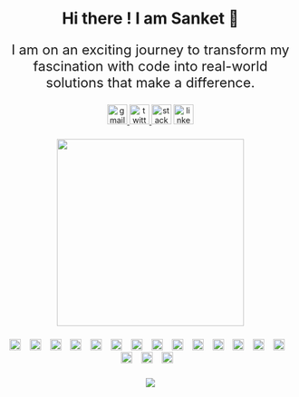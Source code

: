<h1 align="center">Hi there ! I am Sanket 👋</h1>

###

<p align="center" style="font-size:1.5rem;">I am on an exciting journey to transform my fascination with code into real-world solutions that make a difference.</p>

###

<div align="center">
  <a href="mailto:code.sanket13@gmail.com" target="_blank">
    <img src="https://img.shields.io/static/v1?message=Gmail&logo=gmail&label=&color=D8836&logoColor=white&labelColor=&style=for-the-badge" height="35" alt="gmail logo"  />
  </a>
  <a href="https://twitter.com/heyiamsanket" target="_blank">
    <img src="https://img.shields.io/static/v1?message=Twitter&logo=twitter&label=&color=1DA1F2&logoColor=white&labelColor=&style=for-the-badge" height="35" alt="twitter logo"  />
  </a>
  <img src="https://img.shields.io/static/v1?message=Stackoverflow&logo=stackoverflow&label=&color=FE7A16&logoColor=white&labelColor=&style=for-the-badge" height="35" alt="stackoverflow logo"  />
  <img src="https://img.shields.io/static/v1?message=LinkedIn&logo=linkedin&label=&color=0077B5&logoColor=white&labelColor=&style=for-the-badge" height="35" alt="linkedin logo"  />
</div>

###

<div align="center">
  <img height="330" src="https://i.giphy.com/media/UAUtB4Oi9U4EM/200.webp"  />
</div>

###

<div align="center">
  <img src="https://skillicons.dev/icons?i=js" height="20" alt="javascript logo"  />
  <img width="8" />
  <img src="https://skillicons.dev/icons?i=nodejs" height="20" alt="nodejs logo"  />
  <img width="8" />
  <img src="https://skillicons.dev/icons?i=react" height="20" alt="react logo"  />
  <img width="8" />
  <img src="https://skillicons.dev/icons?i=tailwind" height="20" alt="tailwindcss logo"  />
  <img width="8" />
  <img src="https://skillicons.dev/icons?i=ts" height="20" alt="typescript logo"  />
  <img width="8" />
  <img src="https://skillicons.dev/icons?i=vite" height="20" alt="vite logo"  />
  <img width="8" />
  <img src="https://skillicons.dev/icons?i=nextjs" height="20" alt="nextjs logo"  />
  <img width="8" />
  <img src="https://skillicons.dev/icons?i=astro" height="20" alt="astro logo"  />
  <img width="8" />
  <img src="https://skillicons.dev/icons?i=express" height="20" alt="express logo"  />
  <img width="8" />
  <img src="https://skillicons.dev/icons?i=graphql" height="20" alt="graphql logo"  />
  <img width="8" />
  <img src="https://skillicons.dev/icons?i=go" height="20" alt="go logo"  />
  <img width="8" />
  <img src="https://skillicons.dev/icons?i=md" height="20" alt="markdown logo"  />
  <img width="8" />
  <img src="https://skillicons.dev/icons?i=mongodb" height="20" alt="mongodb logo"  />
  <img width="8" />
  <img src="https://skillicons.dev/icons?i=postgres" height="20" alt="postgresql logo"  />
  <img width="8" />
  <img src="https://skillicons.dev/icons?i=mysql" height="20" alt="mysql logo"  />
  <img width="8" />
  <img src="https://skillicons.dev/icons?i=appwrite" height="20" alt="appwrite logo"  />
  <img width="8" />
  <img src="https://skillicons.dev/icons?i=linux" height="20" alt="linux logo"  />
  <img width="8" />

</div>

###

<div align="center">
  <img src="https://profile-counter.glitch.me/sanketghosh/count.svg?"  />
</div>
